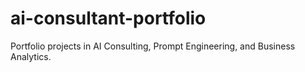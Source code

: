 # ai-consultant-portfolio
Portfolio projects in AI Consulting, Prompt Engineering, and Business Analytics.
